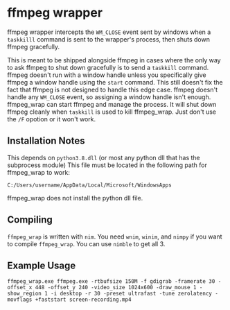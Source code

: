 # ffmpeg wrapper
 ffmpeg wrapper intercepts the `WM_CLOSE` event sent by windows when a `taskkilll` command is sent to the wrapper's process, then shuts down ffmpeg gracefully.

This is meant to be shipped alongside ffmpeg in cases where the only way to ask ffmpeg to shut down gracefully is to send a `taskkill` command. ffmpeg doesn't run with a window handle unless you specifically give ffmpeg a window handle using the `start` command.  This still doesn't fix the fact that ffmpeg is not designed to handle this edge case.  ffmpeg doesn't handle any `WM_CLOSE` event, so assigning a window handle isn't enough.  ffmpeg_wrap can start ffmpeg and manage the process.  It will shut down ffmpeg cleanly when `taskkill` is used to kill ffmpeg_wrap.  Just don't use the `/F` opotion or it won't work.

## Installation Notes

This depends on `python3.8.dll` (or most any python dll that has the subprocess module)
This file must be located in the following path for ffmpeg_wrap to work:

`C:/Users/username/AppData/Local/Microsoft/WindowsApps`

ffmpeg_wrap does not install the python dll file.


## Compiling

`ffmpeg_wrap` is written with `nim`.  You need `wnim`, `winim`, and `nimpy` if you want to compile `ffmpeg_wrap`.  You can use `nimble` to get all 3.


## Example Usage

```
ffmpeg_wrap.exe ffmpeg.exe -rtbufsize 150M -f gdigrab -framerate 30 -offset_x 448 -offset_y 240 -video_size 1024x600 -draw_mouse 1 -show_region 1 -i desktop -r 30 -preset ultrafast -tune zerolatency -movflags +faststart screen-recording.mp4
```

